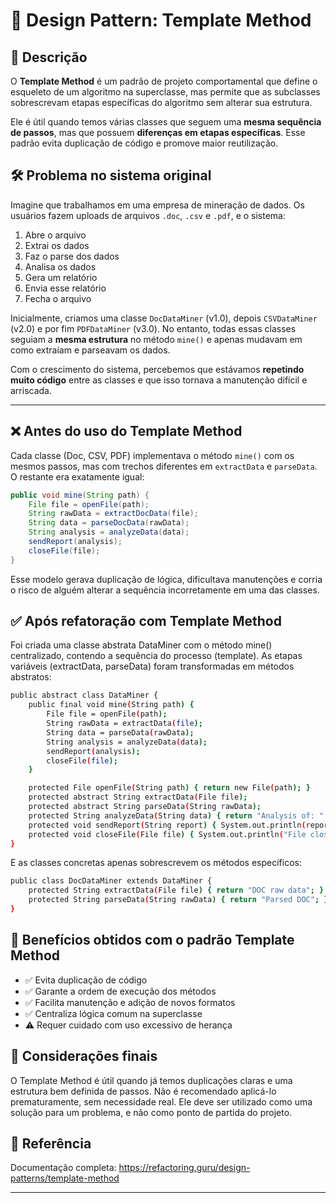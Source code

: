 # 🧱 Design Pattern: Template Method

## 📌 Descrição
O **Template Method** é um padrão de projeto comportamental que define o esqueleto de um algoritmo na superclasse, mas permite que as subclasses sobrescrevam etapas específicas do algoritmo sem alterar sua estrutura.

Ele é útil quando temos várias classes que seguem uma **mesma sequência de passos**, mas que possuem **diferenças em etapas específicas**. Esse padrão evita duplicação de código e promove maior reutilização.

## 🛠️ Problema no sistema original

Imagine que trabalhamos em uma empresa de mineração de dados. Os usuários fazem uploads de arquivos `.doc`, `.csv` e `.pdf`, e o sistema:

1. Abre o arquivo
2. Extrai os dados
3. Faz o parse dos dados
4. Analisa os dados
5. Gera um relatório
6. Envia esse relatório
7. Fecha o arquivo

Inicialmente, criamos uma classe `DocDataMiner` (v1.0), depois `CSVDataMiner` (v2.0) e por fim `PDFDataMiner` (v3.0). No entanto, todas essas classes seguiam a **mesma estrutura** no método `mine()` e apenas mudavam em como extraíam e parseavam os dados.

Com o crescimento do sistema, percebemos que estávamos **repetindo muito código** entre as classes e que isso tornava a manutenção difícil e arriscada.

---

## ❌ Antes do uso do Template Method

Cada classe (Doc, CSV, PDF) implementava o método `mine()` com os mesmos passos, mas com trechos diferentes em `extractData` e `parseData`. O restante era exatamente igual:

```java
public void mine(String path) {
    File file = openFile(path);
    String rawData = extractDocData(file);
    String data = parseDocData(rawData);
    String analysis = analyzeData(data);
    sendReport(analysis);
    closeFile(file);
}
```

Esse modelo gerava duplicação de lógica, dificultava manutenções e corria o risco de alguém alterar a sequência incorretamente em uma das classes.

## ✅ Após refatoração com Template Method
Foi criada uma classe abstrata DataMiner com o método mine() centralizado, contendo a sequência do processo (template). As etapas variáveis (extractData, parseData) foram transformadas em métodos abstratos:

```bash
public abstract class DataMiner {
    public final void mine(String path) {
        File file = openFile(path);
        String rawData = extractData(file);
        String data = parseData(rawData);
        String analysis = analyzeData(data);
        sendReport(analysis);
        closeFile(file);
    }

    protected File openFile(String path) { return new File(path); }
    protected abstract String extractData(File file);
    protected abstract String parseData(String rawData);
    protected String analyzeData(String data) { return "Analysis of: " + data; }
    protected void sendReport(String report) { System.out.println(report); }
    protected void closeFile(File file) { System.out.println("File closed."); }
}
```

E as classes concretas apenas sobrescrevem os métodos específicos:

```bash
public class DocDataMiner extends DataMiner {
    protected String extractData(File file) { return "DOC raw data"; }
    protected String parseData(String rawData) { return "Parsed DOC"; }
}
```

## 🔄 Benefícios obtidos com o padrão Template Method
- ✅ Evita duplicação de código
- ✅ Garante a ordem de execução dos métodos
- ✅ Facilita manutenção e adição de novos formatos
- ✅ Centraliza lógica comum na superclasse
- ⚠️ Requer cuidado com uso excessivo de herança

## 🧱 Considerações finais
O Template Method é útil quando já temos duplicações claras e uma estrutura bem definida de passos. Não é recomendado aplicá-lo prematuramente, sem necessidade real. Ele deve ser utilizado como uma solução para um problema, e não como ponto de partida do projeto.

## 🔗 Referência
Documentação completa: https://refactoring.guru/design-patterns/template-method

---